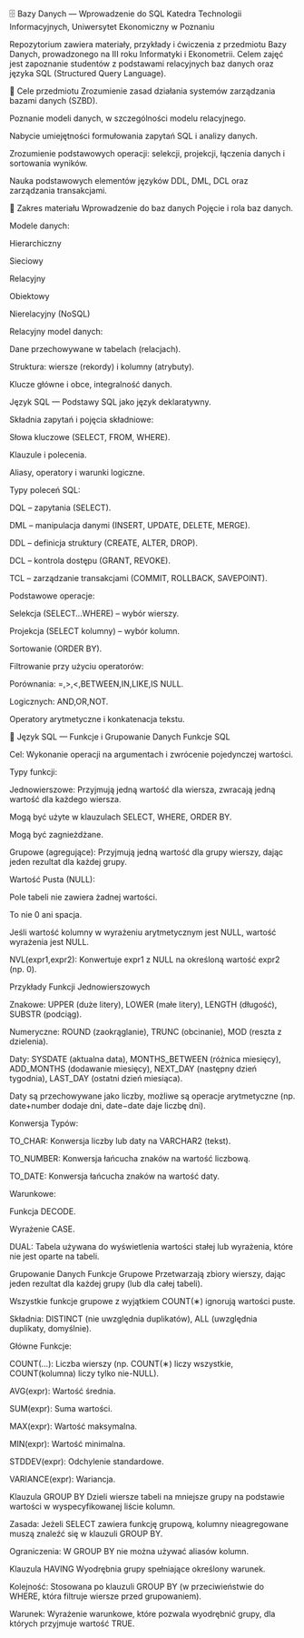 🗄️ Bazy Danych — Wprowadzenie do SQL
Katedra Technologii Informacyjnych, Uniwersytet Ekonomiczny w Poznaniu

Repozytorium zawiera materiały, przykłady i ćwiczenia z przedmiotu Bazy Danych, prowadzonego na III roku Informatyki i Ekonometrii. Celem zajęć jest zapoznanie studentów z podstawami relacyjnych baz danych oraz języka SQL (Structured Query Language).

🎯 Cele przedmiotu
Zrozumienie zasad działania systemów zarządzania bazami danych (SZBD).

Poznanie modeli danych, w szczególności modelu relacyjnego.

Nabycie umiejętności formułowania zapytań SQL i analizy danych.

Zrozumienie podstawowych operacji: selekcji, projekcji, łączenia danych i sortowania wyników.

Nauka podstawowych elementów języków DDL, DML, DCL oraz zarządzania transakcjami.

🧩 Zakres materiału
Wprowadzenie do baz danych
Pojęcie i rola baz danych.

Modele danych:

Hierarchiczny

Sieciowy

Relacyjny

Obiektowy

Nierelacyjny (NoSQL)

Relacyjny model danych:

Dane przechowywane w tabelach (relacjach).

Struktura: wiersze (rekordy) i kolumny (atrybuty).

Klucze główne i obce, integralność danych.

Język SQL — Podstawy
SQL jako język deklaratywny.

Składnia zapytań i pojęcia składniowe:

Słowa kluczowe (SELECT, FROM, WHERE).

Klauzule i polecenia.

Aliasy, operatory i warunki logiczne.

Typy poleceń SQL:

DQL – zapytania (SELECT).

DML – manipulacja danymi (INSERT, UPDATE, DELETE, MERGE).

DDL – definicja struktury (CREATE, ALTER, DROP).

DCL – kontrola dostępu (GRANT, REVOKE).

TCL – zarządzanie transakcjami (COMMIT, ROLLBACK, SAVEPOINT).

Podstawowe operacje:

Selekcja (SELECT…WHERE) – wybór wierszy.

Projekcja (SELECT kolumny) – wybór kolumn.

Sortowanie (ORDER BY).

Filtrowanie przy użyciu operatorów:

Porównania: =,>,<,BETWEEN,IN,LIKE,IS NULL.

Logicznych: AND,OR,NOT.

Operatory arytmetyczne i konkatenacja tekstu.

🧩 Język SQL — Funkcje i Grupowanie Danych
Funkcje SQL

Cel: Wykonanie operacji na argumentach i zwrócenie pojedynczej wartości.


Typy funkcji:


Jednowierszowe: Przyjmują jedną wartość dla wiersza, zwracają jedną wartość dla każdego wiersza.


Mogą być użyte w klauzulach SELECT, WHERE, ORDER BY.

Mogą być zagnieżdżane.


Grupowe (agregujące): Przyjmują jedną wartość dla grupy wierszy, dając jeden rezultat dla każdej grupy.



Wartość Pusta (NULL):

Pole tabeli nie zawiera żadnej wartości.

To nie 0 ani spacja.

Jeśli wartość kolumny w wyrażeniu arytmetycznym jest NULL, wartość wyrażenia jest NULL.


NVL(expr1,expr2): Konwertuje expr1 z NULL na określoną wartość expr2 (np. 0).

Przykłady Funkcji Jednowierszowych

Znakowe: UPPER (duże litery), LOWER (małe litery), LENGTH (długość), SUBSTR (podciąg).




Numeryczne: ROUND (zaokrąglanie), TRUNC (obcinanie), MOD (reszta z dzielenia).



Daty: SYSDATE (aktualna data), MONTHS_BETWEEN (różnica miesięcy), ADD_MONTHS (dodawanie miesięcy), NEXT_DAY (następny dzień tygodnia), LAST_DAY (ostatni dzień miesiąca).


Daty są przechowywane jako liczby, możliwe są operacje arytmetyczne (np. date+number dodaje dni, date−date daje liczbę dni).


Konwersja Typów:


TO_CHAR: Konwersja liczby lub daty na VARCHAR2 (tekst).


TO_NUMBER: Konwersja łańcucha znaków na wartość liczbową.


TO_DATE: Konwersja łańcucha znaków na wartość daty.

Warunkowe:

Funkcja DECODE.

Wyrażenie CASE.


DUAL: Tabela używana do wyświetlenia wartości stałej lub wyrażenia, które nie jest oparte na tabeli.

Grupowanie Danych
Funkcje Grupowe
Przetwarzają zbiory wierszy, dając jeden rezultat dla każdej grupy (lub dla całej tabeli).

Wszystkie funkcje grupowe z wyjątkiem COUNT(∗) ignorują wartości puste.


Składnia: DISTINCT (nie uwzględnia duplikatów), ALL (uwzględnia duplikaty, domyślnie).

Główne Funkcje:


COUNT(…): Liczba wierszy (np. COUNT(∗) liczy wszystkie, COUNT(kolumna) liczy tylko nie-NULL).


AVG(expr): Wartość średnia.


SUM(expr): Suma wartości.


MAX(expr): Wartość maksymalna.


MIN(expr): Wartość minimalna.


STDDEV(expr): Odchylenie standardowe.


VARIANCE(expr): Wariancja.

Klauzula GROUP BY
Dzieli wiersze tabeli na mniejsze grupy na podstawie wartości w wyspecyfikowanej liście kolumn.


Zasada: Jeżeli SELECT zawiera funkcję grupową, kolumny nieagregowane muszą znaleźć się w klauzuli GROUP BY.


Ograniczenia: W GROUP BY nie można używać aliasów kolumn.

Klauzula HAVING
Wyodrębnia grupy spełniające określony warunek.


Kolejność: Stosowana po klauzuli GROUP BY (w przeciwieństwie do WHERE, która filtruje wiersze przed grupowaniem).



Warunek: Wyrażenie warunkowe, które pozwala wyodrębnić grupy, dla których przyjmuje wartość TRUE.
